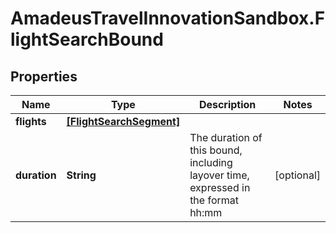# AmadeusTravelInnovationSandbox.FlightSearchBound

## Properties
Name | Type | Description | Notes
------------ | ------------- | ------------- | -------------
**flights** | [**[FlightSearchSegment]**](FlightSearchSegment.md) |  | 
**duration** | **String** | The duration of this bound, including layover time, expressed in the format hh:mm | [optional] 


